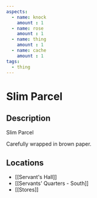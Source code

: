 ```yaml
---
aspects: 
  - name: knock
    amount : 1
  - name: rose
    amount : 1
  - name: thing
    amount : 1
  - name: cache
    amount : 1
tags:
  - thing
---
```


# Slim Parcel

## Description
Slim Parcel

Carefully wrapped in brown paper.
## Locations
- [[Servant's Hall]]
- [[Servants' Quarters - South]]
- [[Stores]]